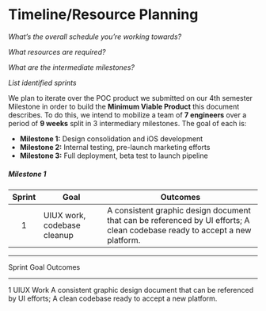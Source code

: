 # Timeline/Resource Planning

*What’s the overall schedule you’re working towards?*

*What resources are required?*

*What are the intermediate milestones?*

*List identified sprints*

We plan to iterate over the POC product we submitted on our 4th semester Milestone in order to build the **Minimum Viable Product** this document describes. To do this, we intend to mobilize a team of **7 engineers**
over a period of **9 weeks** split in 3 intermediary milestones. The goal of each is: 

 - **Milestone 1:** Design consolidation and iOS development
 - **Milestone 2:** Internal testing, pre-launch marketing efforts
 - **Milestone 3:** Full deployment, beta test to launch pipeline

##### Milestone 1
  
  | Sprint |  Goal  | Outcomes |
  |:------:|--------|----------|
  |   1    | UIUX work, codebase cleanup | A consistent graphic design document that can be referenced by UI efforts; A clean codebase ready to accept a new platform.

  ----------------------------------------------------------------------------
  Sprint Goal            Outcomes
  ------ --------------- -----------------------------------------------------
  1      UIUX Work       A consistent graphic design document that can be referenced by UI efforts; A clean codebase ready to accept a new platform.